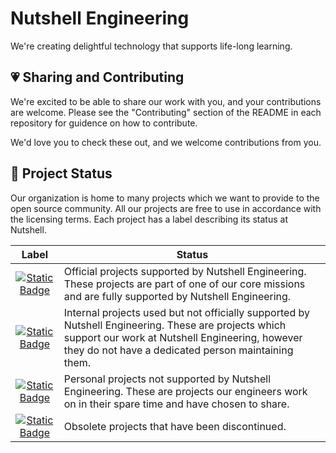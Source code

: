 # Nutshell Engineering

We're creating delightful technology that supports life-long learning.

## 💗 Sharing and Contributing

We're excited to be able to share our work with you, and your contributions are welcome. Please see the "Contributing" section of the README in each repository for guidence on how to contribute.

We'd love you to check these out, and we welcome contributions from you.

## 🌟 Project Status

Our organization is home to many projects which we want to provide to the open source community. All our projects are free to use in accordance with the licensing
terms. Each project has a label describing its status at Nutshell.

| Label | Status |
|:-----:|--------|
| [![Static Badge](https://img.shields.io/badge/Nutshell_Engineering-Official-gold?logo=okta)](https://github.com/search?q=org%3ANutshellEngineering+topic%3Aofficial&type=repositories) | Official projects supported by Nutshell Engineering. These projects are part of one of our core missions and are fully supported by Nutshell Engineering. |
| [![Static Badge](https://img.shields.io/badge/Nutshell_Engineering-Internal-green?logo=okta)](https://github.com/search?q=org%3ANutshellEngineering+topic%3Ainternal&type=repositories) | Internal projects used but not officially supported by Nutshell Engineering. These are projects which support our work at Nutshell Engineering, however they do not have a dedicated person maintaining them. |
| [![Static Badge](https://img.shields.io/badge/Nutshell_Engineering-Personal-blue?logo=okta)](https://github.com/search?q=org%3ANutshellEngineering+topic%3Apersonal&type=repositories) | Personal projects not supported by Nutshell Engineering. These are projects our engineers work on in their spare time and have chosen to share. |
| [![Static Badge](https://img.shields.io/badge/Nutshell_Engineering-Discontinued-silver?logo=okta)](https://github.com/search?q=org%NutshellEngineering+topic%3Aobsolete&type=repositories) | Obsolete projects that have been discontinued. |

